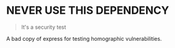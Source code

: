 # NEVER USE THIS DEPENDENCY
> It's a security test

A bad copy of express for testing homographic vulnerabilities.

